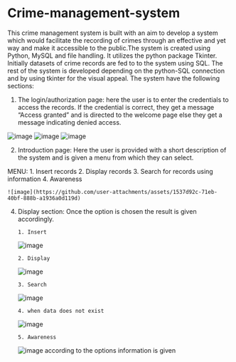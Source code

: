 # Crime-management-system
This crime management system is built with an aim to develop a system which would facilitate the recording of crimes through an effective and yet way and make it accessible to the public.The system is created using Python, MySQL and file handling. It utilizes the python package Tkinter. Initially datasets of crime records are fed to to the system using SQL. The rest of the system is developed depending on the python-SQL connection and by using tkinter for the visual appeal. The system have the following sections:
1.	The login/authorization page: here the user is to enter the credentials to access the records. If the credential is correct, they get a message “Access granted” and is directed to the welcome page else they get a message indicating denied access.

![image](https://github.com/user-attachments/assets/1b0d2443-b640-433b-8b21-a9923387bc3c) ![image](https://github.com/user-attachments/assets/d3302cdf-fec4-4850-9211-87353e970549) ![image](https://github.com/user-attachments/assets/31e2f624-9c75-4681-817a-9c358e52f95e)

2.	Introduction page: Here the user is provided with a short description of the system and is given a menu from which they can select.

MENU:
        1.	Insert records
        2.	Display records
        3.	Search for records using information
        4.	Awareness
        
  	![image](https://github.com/user-attachments/assets/1537d92c-71eb-40bf-888b-a1936a0d119d)
   
4.	Display section: Once the option is chosen the result is given accordingly.
   
        1. Insert
  	
  	![image](https://github.com/user-attachments/assets/d8dab76b-f736-48f6-854c-c9db5e004fa2)
  	
        2. Display
  	
  	![image](https://github.com/user-attachments/assets/a99bc2ed-7c1d-43ba-9d28-03e5fb4fdbfc)
  	
  	    3. Search
  	
  	![image](https://github.com/user-attachments/assets/c73fc5d6-1dbe-4be9-96fd-a2eabee32c1d)
  	
        4. when data does not exist
  	
  	![image](https://github.com/user-attachments/assets/c2a3a1d3-7b1f-43e3-829d-2a6fb10092b3)
  	
        5. Awareness
  	
  	![image](https://github.com/user-attachments/assets/cb1fc623-ee7e-441f-94e4-bb1fef5e90c7)
    according to the options information is given
   

   



